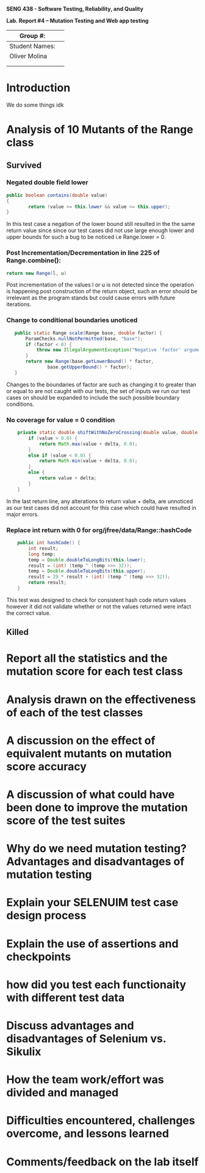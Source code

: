**SENG 438 - Software Testing, Reliability, and Quality**

**Lab. Report \#4 – Mutation Testing and Web app testing**

| Group \#:      |     |
| -------------- | --- |
| Student Names: |     |
|      Oliver Molina          |     |
|                |     |
|                |     |

# Introduction
We do some things idk 

# Analysis of 10 Mutants of the Range class 
## __Survived__
### Negated double field lower  
```java
public boolean contains(double value)  
{
        return (value >= this.lower && value <= this.upper);
}
```
In this test case a negation of the lower bound still 
resulted in the the same return value since since our test cases did not use large enough lower and upper bounds for such a bug to be noticed i.e Range.lower = 0.  
###  Post Incrementation/Decrementation in line 225 of Range.combine():  
```java
return new Range(l, u)
```  
 Post incrementation of the values l or u is not detected since the operation is happening post construction of the return object, such an error should be irrelevant as the program stands but could cause errors with future iterations.
### Change to conditional boundaries unoticed
 ```java
    public static Range scale(Range base, double factor) {
        ParamChecks.nullNotPermitted(base, "base");
        if (factor < 0) {
            throw new IllegalArgumentException("Negative 'factor' argument.");
        }
        return new Range(base.getLowerBound() * factor,
                base.getUpperBound() * factor);
    }
 ```
Changes to the boundaries of factor are such as changing it to greater than or equal to are not caught with our tests, the set of inputs we run our test cases on should be expanded to include the such possible boundary conditions.

### No coverage for value = 0 condition
```java
    private static double shiftWithNoZeroCrossing(double value, double delta) {
        if (value > 0.0) {
            return Math.max(value + delta, 0.0);
        }
        else if (value < 0.0) {
            return Math.min(value + delta, 0.0);
        }
        else {
            return value + delta;
        }
    }
```
In the last return line, any alterations to return  value + delta, are unnoticed as our test cases did not account for this case which could have resulted in major errors.

### Replace int return with 0 for org/jfree/data/Range::hashCode
```java
    public int hashCode() {
        int result;
        long temp;
        temp = Double.doubleToLongBits(this.lower);
        result = (int) (temp ^ (temp >>> 32));
        temp = Double.doubleToLongBits(this.upper);
        result = 29 * result + (int) (temp ^ (temp >>> 32));
        return result;
    }
```
This test was designed to check for consistent hash code return values however it did not validate whether or not the values returned were infact the correct value.
## __Killed__

# Report all the statistics and the mutation score for each test class



# Analysis drawn on the effectiveness of each of the test classes

# A discussion on the effect of equivalent mutants on mutation score accuracy

# A discussion of what could have been done to improve the mutation score of the test suites

# Why do we need mutation testing? Advantages and disadvantages of mutation testing

# Explain your SELENUIM test case design process

# Explain the use of assertions and checkpoints

# how did you test each functionaity with different test data

# Discuss advantages and disadvantages of Selenium vs. Sikulix

# How the team work/effort was divided and managed


# Difficulties encountered, challenges overcome, and lessons learned

# Comments/feedback on the lab itself

